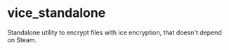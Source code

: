 vice_standalone
===============

 Standalone utility to encrypt files with ice encryption, that doesn't depend on Steam.
